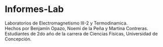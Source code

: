 # Informes-Lab
Laboratorios de Electromagnetismo III-2 y Termodinamica. \
Hechos por Benjamín Opazo, Noemí de la Peña y Martina Contreras. \
Estudiantes de 2do año de la carrera de Ciencias Físicas, Universidad de Concepción.

